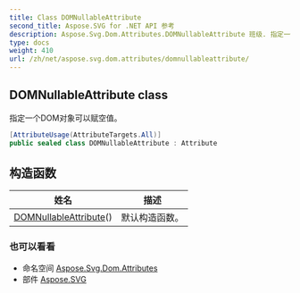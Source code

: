 ```yaml
---
title: Class DOMNullableAttribute
second_title: Aspose.SVG for .NET API 参考
description: Aspose.Svg.Dom.Attributes.DOMNullableAttribute 班级. 指定一个DOM对象可以赋空值
type: docs
weight: 410
url: /zh/net/aspose.svg.dom.attributes/domnullableattribute/
---
```

## DOMNullableAttribute class

指定一个DOM对象可以赋空值。

```csharp
[AttributeUsage(AttributeTargets.All)]
public sealed class DOMNullableAttribute : Attribute
```

## 构造函数

| 姓名 | 描述 |
| --- | --- |
| [DOMNullableAttribute](domnullableattribute/)() | 默认构造函数。 |

### 也可以看看

* 命名空间 [Aspose.Svg.Dom.Attributes](../../aspose.svg.dom.attributes/)
* 部件 [Aspose.SVG](../../)



